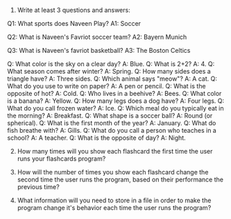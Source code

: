 1. Write at least 3 questions and answers:

Q1: What sports does Naveen Play?
A1: Soccer

Q2: What is Naveen's Favriot soccer team?
A2: Bayern Munich 

Q3: What is Naveen's favriot basketball?
A3: The Boston Celtics 

Q: What color is the sky on a clear day?
A: Blue.
Q: What is 2+2?
A: 4.
Q: What season comes after winter?
A: Spring.
Q: How many sides does a triangle have?
A: Three sides.
Q: Which animal says "meow"?
A: A cat.
Q: What do you use to write on paper?
A: A pen or pencil.
Q: What is the opposite of hot?
A: Cold.
Q: Who lives in a beehive?
A: Bees.
Q: What color is a banana?
A: Yellow.
Q: How many legs does a dog have?
A: Four legs.
Q: What do you call frozen water?
A: Ice.
Q: Which meal do you typically eat in the morning?
A: Breakfast.
Q: What shape is a soccer ball?
A: Round (or spherical).
Q: What is the first month of the year?
A: January.
Q: What do fish breathe with?
A: Gills.
Q: What do you call a person who teaches in a school?
A: A teacher.
Q: What is the opposite of day?
A: Night.

2. How many times will you show each flashcard the first time the user runs your flashcards program?

3. How will the number of times you show each flashcard change the second time the user runs the program, based on their performance the previous time?

4. What information will you need to store in a file in order to make the program change it's behavior each time the user runs the program?

